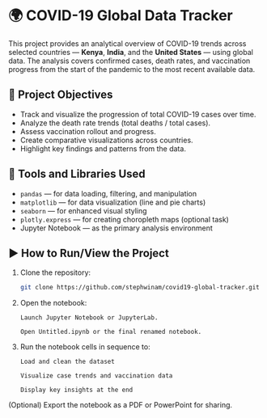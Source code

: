# 🌍 COVID-19 Global Data Tracker

This project provides an analytical overview of COVID-19 trends across selected countries — **Kenya**, **India**, and the **United States** — using global data. The analysis covers confirmed cases, death rates, and vaccination progress from the start of the pandemic to the most recent available data.

## 📌 Project Objectives

- Track and visualize the progression of total COVID-19 cases over time.
- Analyze the death rate trends (total deaths / total cases).
- Assess vaccination rollout and progress.
- Create comparative visualizations across countries.
- Highlight key findings and patterns from the data.

## 🧰 Tools and Libraries Used

- `pandas` — for data loading, filtering, and manipulation
- `matplotlib` — for data visualization (line and pie charts)
- `seaborn` — for enhanced visual styling
- `plotly.express` — for creating choropleth maps (optional task)
- Jupyter Notebook — as the primary analysis environment

## ▶️ How to Run/View the Project

1. Clone the repository:
   ```bash
   git clone https://github.com/stephwinam/covid19-global-tracker.git
2. Open the notebook:

       Launch Jupyter Notebook or JupyterLab.

       Open Untitled.ipynb or the final renamed notebook.

3. Run the notebook cells in sequence to:

       Load and clean the dataset

       Visualize case trends and vaccination data

       Display key insights at the end

(Optional) Export the notebook as a PDF or PowerPoint for sharing.
